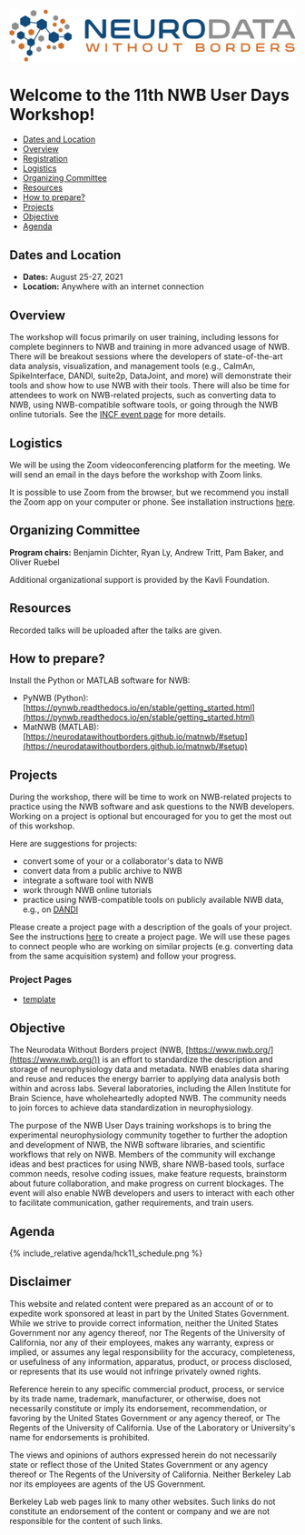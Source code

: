 
<img alt="Remote hackathon" src="logo_brain_text_white_hor.png">

# Welcome to the 11th NWB User Days Workshop!

  * [Dates and Location](#dates-and-location)
  * [Overview](#overview)
  * [Registration](#registration)
  * [Logistics](#logistics)
  * [Organizing Committee](#organizing-committee)
  * [Resources](#resources)
  * [How to prepare?](#how-to-prepare)
  * [Projects](#projects)
  * [Objective](#objective)
  * [Agenda](#agenda)

## Dates and Location

- **Dates:** August 25-27, 2021
- **Location:** Anywhere with an internet connection

## Overview

The workshop will focus primarily on user training, including lessons for 
complete beginners to NWB and training in more advanced usage of NWB. 
There will be breakout sessions where the developers of state-of-the-art 
data analysis, visualization, and management tools (e.g., CaImAn, 
SpikeInterface, DANDI, suite2p, DataJoint, and more) will demonstrate 
their tools and show how to use NWB with their tools. There will also 
be time for attendees to work on NWB-related projects, such as converting
data to NWB, using NWB-compatible software tools, or going through the 
NWB online tutorials. See the [INCF event page](https://www.incf.org/neurodata-without-borders-nwb-user-training-workshop) for more details.

## Logistics

We will be using the Zoom videoconferencing platform for the meeting.
We will send an email in the days before the workshop with Zoom links.

It is possible to use Zoom from the browser, but we recommend you install the Zoom app on your computer or phone.
See installation instructions [here](https://zoom.us/download).

## Organizing Committee

**Program chairs:** Benjamin Dichter, Ryan Ly, Andrew Tritt, Pam Baker, and Oliver Ruebel

Additional organizational support is provided by the Kavli Foundation.

## Resources

Recorded talks will be uploaded after the talks are given.

## How to prepare?

Install the Python or MATLAB software for NWB:
  * PyNWB (Python): [https://pynwb.readthedocs.io/en/stable/getting_started.html](https://pynwb.readthedocs.io/en/stable/getting_started.html)
  * MatNWB (MATLAB): [https://neurodatawithoutborders.github.io/matnwb/#setup](https://neurodatawithoutborders.github.io/matnwb/#setup)

## Projects

During the workshop, there will be time to work on NWB-related projects to practice using the NWB software and ask
questions to the NWB developers. Working on a project is optional but encouraged for you to get the most out of this
workshop.

Here are suggestions for projects:
  * convert some of your or a collaborator's data to NWB
  * convert data from a public archive to NWB
  * integrate a software tool with NWB
  * work through NWB online tutorials
  * practice using NWB-compatible tools on publicly available NWB data, e.g., on [DANDI](https://dandiarchive.org/)

Please create a project page with a description of the goals of your project.
See the instructions [here](projects/README.md) to create a project page.
We will use these pages to connect people who are working on similar projects (e.g. converting data from the same acquisition system) and follow your progress.

### Project Pages 

* [template](projects/template/README.md)

## Objective

The Neurodata Without Borders project (NWB, [https://www.nwb.org/](https://www.nwb.org/)) is an effort to 
standardize the description and storage of neurophysiology data and metadata.
NWB enables data sharing and reuse and reduces the energy barrier to applying data analysis both within and across labs.
Several laboratories, including the Allen Institute for Brain Science, have wholeheartedly adopted NWB.
The community needs to join forces to achieve data standardization in neurophysiology.

The purpose of the NWB User Days training workshops is to bring the experimental neurophysiology community together to
further the adoption and development of NWB, the NWB software libraries, and scientific workflows that rely on NWB.
Members of the community will exchange ideas and best practices for using NWB, share NWB-based tools, surface common needs, resolve coding issues, make feature requests, brainstorm about future collaboration, and make progress on current blockages.
The event will also enable NWB developers and users to interact with each other to facilitate communication, gather requirements, and train users.

## Agenda

{% include_relative agenda/hck11_schedule.png %}

## Disclaimer

This website and related content were prepared as an account of or to expedite work sponsored at least in part by the United States Government. While we strive to provide correct information, neither the United States Government nor any agency thereof, nor The Regents of the University of California, nor any of their employees, makes any warranty, express or implied, or assumes any legal responsibility for the accuracy, completeness, or usefulness of any information, apparatus, product, or process disclosed, or represents that its use would not infringe privately owned rights.

Reference herein to any specific commercial product, process, or service by its trade name, trademark, manufacturer, or otherwise, does not necessarily constitute or imply its endorsement, recommendation, or favoring by the United States Government or any agency thereof, or The Regents of the University of California.  Use of the Laboratory or University's name for endorsements is prohibited.

The views and opinions of authors expressed herein do not necessarily state or reflect those of the United States Government or any agency thereof or The Regents of the University of California.  Neither Berkeley Lab nor its employees are agents of the US Government.

Berkeley Lab web pages link to many other websites.  Such links do not constitute an endorsement of the content or company and we are not responsible for the content of such links.
